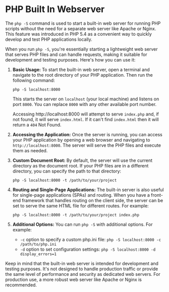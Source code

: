 # PHP Built In Webserver
The `php -S` command is used to start a built-in web server for running PHP scripts without the need for a separate web server like Apache or Nginx. This feature was introduced in PHP 5.4 as a convenient way to quickly develop and test PHP applications locally.

When you run `php -S`, you're essentially starting a lightweight web server that serves PHP files and can handle requests, making it suitable for development and testing purposes. Here's how you can use it:

1. **Basic Usage:**
   To start the built-in web server, open a terminal and navigate to the root directory of your PHP application. Then run the following command:
   ```
   php -S localhost:8000
   ```
   This starts the server on `localhost` (your local machine) and listens on port `8000`. You can replace `8000` with any other available port number.

   Accessing http://localhost:8000 will attempt to serve `index.php` and, if not found, it will serve `index.html`. If it can't find `index.html` then it will return a `404` Not Found.

2. **Accessing the Application:**
   Once the server is running, you can access your PHP application by opening a web browser and navigating to `http://localhost:8000`. The server will serve the PHP files and execute them as needed.

3. **Custom Document Root:**
   By default, the server will use the current directory as the document root. If your PHP files are in a different directory, you can specify the path to that directory:
   ```
   php -S localhost:8000 -t /path/to/your/project
   ```

4. **Routing and Single-Page Applications:**
   The built-in server is also useful for single-page applications (SPAs) and routing. When you have a front-end framework that handles routing on the client side, the server can be set to serve the same HTML file for different routes. For example:
   ```
   php -S localhost:8000 -t /path/to/your/project index.php
   ```

5. **Additional Options:**
   You can run `php -S` with additional options. For example:
   - `-c` option to specify a custom php.ini file: `php -S localhost:8000 -c /path/to/php.ini`
   - `-d` option to set configuration settings: `php -S localhost:8000 -d display_errors=1`

Keep in mind that the built-in web server is intended for development and testing purposes. It's not designed to handle production traffic or provide the same level of performance and security as dedicated web servers. For production use, a more robust web server like Apache or Nginx is recommended.